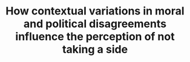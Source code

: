 ---
title: "How contextual variations in moral and political disagreements influence the perception of not taking a side"
authors: "<u>Mitsui, C.</u>, & Kawamura, Y."
year: 2025
citation: "<u>Mitsui, C.</u> & Kawamura, Y. (2025). How contextual variations in moral and political disagreements influence the perception of not taking a side. In principle acceptance of Version 4 by Peer Community in Registered Reports. "
doi: "https://osf.io/f643z"
layout: none
---